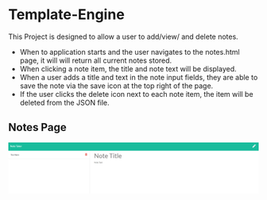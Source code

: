 
# Template-Engine

This Project is designed to allow a user to add/view/ and delete notes.

- When to application starts and the user navigates to the notes.html page, it will will return all current notes stored.
- When clicking a note item, the title and note text will be displayed.
- When a user adds a title and text in the note input fields, they are able to save the note via the save icon at the top right of the page. 
- If the user clicks the delete icon next to each note item, the item will be deleted from the JSON file.


## Notes Page
![Project Img](Develop/public/assets/images/readMe.PNG)